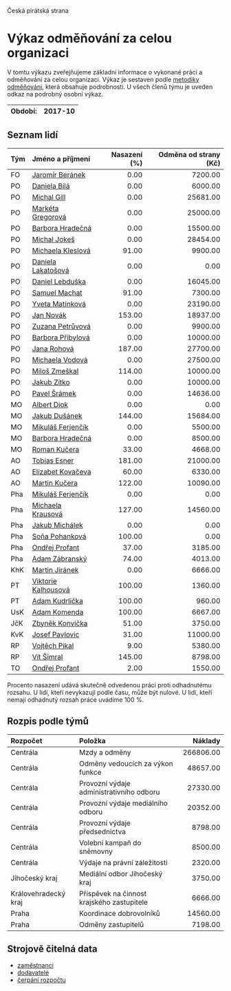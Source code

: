 Česká pirátská strana

Výkaz odměňování za celou organizaci
===========================

V tomtu výkazu zveřejňujeme základní informace o vykonané práci a odměňování
za celou organizaci. Výkaz je sestaven podle [metodiky odměňování][metodika],
která obsahuje podrobnosti. U všech členů týmu je uveden odkaz na podrobný osobní výkaz.

Období:                  | 2017-10
-----------------------  | --------------------


Seznam lidí
--------------

| Tým   | Jméno a příjmení                                                  |   Nasazení (%) |   Odměna od strany (Kč) |
|:------|:------------------------------------------------------------------|---------------:|------------------------:|
| FO    | [Jaromír Beránek](../../tymy/FO/2017/10/jaromir-beranek/)         |           0.00 |                 7200.00 |
| PO    | [Daniela Bílá](../../tymy/PO/2017/10/daniela-bila/)               |           0.00 |                 6000.00 |
| PO    | [Michal Gill](../../tymy/PO/2017/10/michal-gill/)                 |           0.00 |                25681.00 |
| PO    | [Markéta Gregorová](../../tymy/PO/2017/10/marketa-gregorova/)     |           0.00 |                25000.00 |
| PO    | [Barbora Hradečná](../../tymy/PO/2017/10/barbora-hradecna/)       |           0.00 |                15500.00 |
| PO    | [Michal Jokeš](../../tymy/PO/2017/10/michal-jokes/)               |           0.00 |                28454.00 |
| PO    | [Michaela Kleslová](../../tymy/PO/2017/10/michaela-kleslova/)     |          91.00 |                 9900.00 |
| PO    | [Daniela Lakatošová](../../tymy/PO/2017/10/daniela-lakatosova/)   |           0.00 |                    0.00 |
| PO    | [Daniel Lebduška](../../tymy/PO/2017/10/daniel-lebduska/)         |           0.00 |                16045.00 |
| PO    | [Samuel Machat](../../tymy/PO/2017/10/samuel-machat/)             |          91.00 |                 7300.00 |
| PO    | [Yveta Matínková](../../tymy/PO/2017/10/yveta-matinkova/)         |           0.00 |                23190.00 |
| PO    | [Jan Novák](../../tymy/PO/2017/10/jan-novak/)                     |         153.00 |                18937.00 |
| PO    | [Zuzana Petrůvová](../../tymy/PO/2017/10/zuzana-petruvova/)       |           0.00 |                 9900.00 |
| PO    | [Barbora Přibylová](../../tymy/PO/2017/10/barbora-pribylova/)     |           0.00 |                10000.00 |
| PO    | [Jana Rohová](../../tymy/PO/2017/10/jana-rohova/)                 |         187.00 |                27700.00 |
| PO    | [Michaela Vodová](../../tymy/PO/2017/10/michaela-vodova/)         |           0.00 |                27500.00 |
| PO    | [Miloš Zmeškal](../../tymy/PO/2017/10/milos-zmeskal/)             |         114.00 |                10000.00 |
| PO    | [Jakub Zítko](../../tymy/PO/2017/10/jakub-zitko/)                 |           0.00 |                10000.00 |
| PO    | [Pavel Šrámek](../../tymy/PO/2017/10/pavel-sramek/)               |           0.00 |                14636.00 |
| MO    | [Albert Diok](../../tymy/MO/2017/10/albert-diok/)                 |           0.00 |                    0.00 |
| MO    | [Jakub Dušánek](../../tymy/MO/2017/10/jakub-dusanek/)             |         144.00 |                15684.00 |
| MO    | [Mikuláš Ferjenčík](../../tymy/MO/2017/10/mikulas-ferjencik/)     |           0.00 |                 5500.00 |
| MO    | [Barbora Hradečná](../../tymy/MO/2017/10/barbora-hradecna/)       |           0.00 |                 8500.00 |
| MO    | [Roman Kučera](../../tymy/MO/2017/10/roman-kucera/)               |          33.00 |                 4668.00 |
| AO    | [Tobias Esner](../../tymy/AO/2017/10/tobias-esner/)               |         181.00 |                21000.00 |
| AO    | [Elizabet Kovačeva](../../tymy/AO/2017/10/elizabet-kovaceva/)     |          60.00 |                 6330.00 |
| AO    | [Martin Kučera](../../tymy/AO/2017/10/martin-kucera/)             |         122.00 |                10090.00 |
| Pha   | [Mikuláš Ferjenčík](../../tymy/Pha/2017/10/mikulas-ferjencik/)    |           0.00 |                    0.00 |
| Pha   | [Michaela Krausová](../../tymy/Pha/2017/10/michaela-krausova/)    |         127.00 |                14560.00 |
| Pha   | [Jakub Michálek](../../tymy/Pha/2017/10/jakub-michalek/)          |           0.00 |                    0.00 |
| Pha   | [Soňa Pohanková](../../tymy/Pha/2017/10/sona-pohankova/)          |         100.00 |                    0.00 |
| Pha   | [Ondřej Profant](../../tymy/Pha/2017/10/ondrej-profant/)          |          37.00 |                 3185.00 |
| Pha   | [Adam Zábranský](../../tymy/Pha/2017/10/adam-zabransky/)          |          74.00 |                 4013.00 |
| KhK   | [Martin Jiránek](../../tymy/KhK/2017/10/martin-jiranek/)          |           0.00 |                 6666.00 |
| PT    | [Viktorie Kalhousová](../../tymy/PT/2017/10/viktorie-kalhousova/) |         100.00 |                 1360.00 |
| PT    | [Adam Kudrlička](../../tymy/PT/2017/10/adam-kudrlicka/)           |         100.00 |                  960.00 |
| UsK   | [Adam Komenda](../../tymy/UsK/2017/10/adam-komenda/)              |         100.00 |                 6667.00 |
| JčK   | [Zbyněk Konvička](../../tymy/JčK/2017/10/zbynek-konvicka/)        |          51.00 |                 3750.00 |
| KvK   | [Josef Pavlovic](../../tymy/KvK/2017/10/josef-pavlovic/)          |          31.00 |                11000.00 |
| RP    | [Vojtěch Pikal](../../tymy/RP/2017/10/vojtech-pikal/)             |           9.00 |                 5380.00 |
| RP    | [Vít Šimral](../../tymy/RP/2017/10/vit-simral/)                   |         145.00 |                 8798.00 |
| TO    | [Ondřej Profant](../../tymy/TO/2017/10/ondrej-profant/)           |           2.00 |                 1550.00 |

Procento nasazení udává skutečně odvedenou práci proti odhadnutému rozsahu. 
U lidí, kteří nevykazují podle času, může být nulové. U lidí, kteří nemají odhadnutý rozsah
práce uvádíme 100 %.

Rozpis podle týmů
-----------------

| Rozpočet             | Položka                                    |   Náklady |
|:---------------------|:-------------------------------------------|----------:|
| Centrála             | Mzdy a odměny                              | 266806.00 |
| Centrála             | Odměny vedoucích za výkon funkce           |  48657.00 |
| Centrála             | Provozní výdaje administrativního odboru   |  27330.00 |
| Centrála             | Provozní výdaje mediálního odboru          |  20352.00 |
| Centrála             | Provozní výdaje předsednictva              |   8798.00 |
| Centrála             | Volební kampaň do sněmovny                 |   8500.00 |
| Centrála             | Výdaje na právní záležitosti               |   2320.00 |
| Jihočeský kraj       | Mediální odbor Jihočeský kraj              |   3750.00 |
| Královehradecký kraj | Příspěvek na činnost krajského zastupitele |   6666.00 |
| Praha                | Koordinace dobrovolníků                    |  14560.00 |
| Praha                | Odměny zastupitelů                         |   7198.00 |

Strojově čitelná data
-------------------

* [zaměstnanci](zamestnanci.tsv)
* [dodavatelé](dodavatele.tsv)
* [čerpání rozpočtu](cerpani_rozpoctu.tsv)

[metodika]: https://redmine.pirati.cz/projects/po/wiki/Odmenovani
